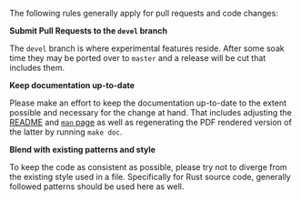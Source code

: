 The following rules generally apply for pull requests and code changes:

**Submit Pull Requests to the `devel` branch**

The `devel` branch is where experimental features reside. After some
soak time they may be ported over to `master` and a release will be cut
that includes them.

**Keep documentation up-to-date**

Please make an effort to keep the documentation up-to-date to the extent
possible and necessary for the change at hand. That includes adjusting
the [README](README.md) and [`man` page](doc/nitrocli.1) as well as
regenerating the PDF rendered version of the latter by running `make
doc`.

**Blend with existing patterns and style**

To keep the code as consistent as possible, please try not to diverge
from the existing style used in a file. Specifically for Rust source
code, generally followed patterns should be used here as well.
